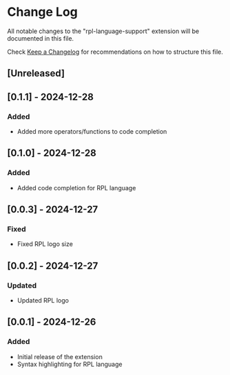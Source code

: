 # Change Log

All notable changes to the "rpl-language-support" extension will be documented in this file.

Check [Keep a Changelog](http://keepachangelog.com/) for recommendations on how to structure this file.

## [Unreleased]

## [0.1.1] - 2024-12-28

### Added

-   Added more operators/functions to code completion

## [0.1.0] - 2024-12-28

### Added

-   Added code completion for RPL language

## [0.0.3] - 2024-12-27

### Fixed

-   Fixed RPL logo size

## [0.0.2] - 2024-12-27

### Updated

-   Updated RPL logo

## [0.0.1] - 2024-12-26

### Added

-   Initial release of the extension
-   Syntax highlighting for RPL language
